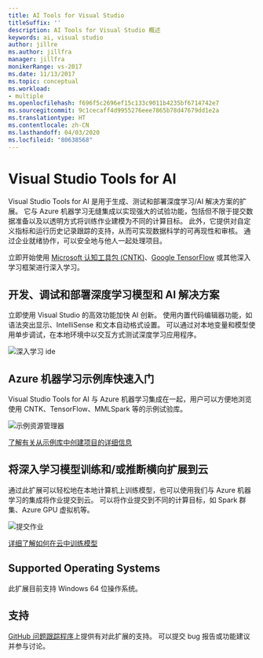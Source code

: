 ```yaml
---
title: AI Tools for Visual Studio
titleSuffix: ''
description: AI Tools for Visual Studio 概述
keywords: ai, visual studio
author: jillre
ms.author: jillfra
manager: jillfra
monikerRange: vs-2017
ms.date: 11/13/2017
ms.topic: conceptual
ms.workload:
- multiple
ms.openlocfilehash: f696f5c2696ef15c133c9011b4235bf6714742e7
ms.sourcegitcommit: 9c1cecaff4d9955276eee7865b78d47679dd1e2a
ms.translationtype: HT
ms.contentlocale: zh-CN
ms.lasthandoff: 04/03/2020
ms.locfileid: "80638568"
---
```

# <a name="visual-studio-tools-for-ai"></a>Visual Studio Tools for AI

Visual Studio Tools for AI 是用于生成、测试和部署深度学习/AI 解决方案的扩展。 它与 Azure 机器学习无缝集成以实现强大的试验功能，包括但不限于提交数据准备以及以透明方式将训练作业建模为不同的计算目标。 此外，它提供对自定义指标和运行历史记录跟踪的支持，从而可实现数据科学的可再现性和审核。 通过企业就绪协作，可以安全地与他人一起处理项目。

立即开始使用 [Microsoft 认知工具包 (CNTK)](/cognitive-toolkit/)、[Google TensorFlow](https://www.tensorflow.org) 或其他深入学习框架进行深入学习。

## <a name="develop-debug-and-deploy-deep-learning-models-and-ai-solutions"></a>开发、调试和部署深度学习模型和 AI 解决方案
立即使用 Visual Studio 的高效功能加快 AI 创新。 使用内置代码编辑器功能，如语法突出显示、IntelliSense 和文本自动格式设置。 可以通过对本地变量和模型使用单步调试，在本地环境中以交互方式测试深度学习应用程序。

![深入学习 ide](media/about/ide.png)

## <a name="get-started-quickly-with-the-azure-machine-learning-sample-gallery"></a>Azure 机器学习示例库快速入门
Visual Studio Tools for AI 与 Azure 机器学习集成在一起，用户可以方便地浏览使用 CNTK、TensorFlow、MMLSpark 等的示例试验库。

![示例资源管理器](media/about/gallery.png)

[了解有关从示例库中创建项目的详细信息](create-project-gallery.md)

## <a name="scale-out-deep-learning-model-training-andor-inferencing-to-the-cloud"></a>将深入学习模型训练和/或推断横向扩展到云
通过此扩展可以轻松地在本地计算机上训练模型，也可以使用我们与 Azure 机器学习的集成将作业提交到云。 可以将作业提交到不同的计算目标，如 Spark 群集、Azure GPU 虚拟机等。

![提交作业](media/about/submitjobs.png)

[详细了解如何在云中训练模型](tensorflow-vm.md)

## <a name="supported-operating-systems"></a>Supported Operating Systems
此扩展目前支持 Windows 64 位操作系统。

## <a name="support"></a>支持
[GitHub 问题跟踪程序](https://github.com/Microsoft/vs-tools-for-ai/issues)上提供有对此扩展的支持。 可以提交 bug 报告或功能建议并参与讨论。
